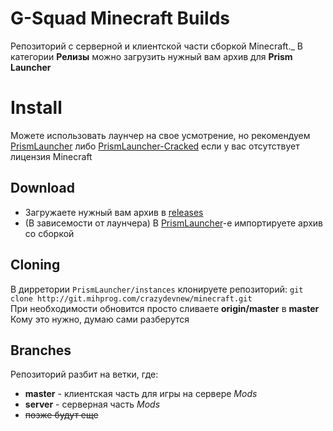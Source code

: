# G-Squad Minecraft Builds
Репозиторий с серверной и клиентской части сборкой Minecraft._
В категории **Релизы** можно загрузить нужный вам архив для **Prism Launcher** 

# Install
Можете использовать лаунчер на свое усмотрение, но рекомендуем [PrismLauncher](https://github.com/PrismLauncher/PrismLauncher) либо [PrismLauncher-Cracked](https://github.com/Diegiwg/PrismLauncher-Cracked) если у вас отсутствует лицензия Minecraft
## Download
- Загружаете нужный вам архив в [releases](https://git.mihprog.com/crazydevnew/minecraft/releases) 
- (В зависемости от лаунчера) В [PrismLauncher](https://github.com/PrismLauncher/PrismLauncher)-е импортируете архив со сборкой 

## Cloning
В дирретории ```PrismLauncher/instances``` клонируете репозиторий:
```git clone http://git.mihprog.com/crazydevnew/minecraft.git``` <br />
При необходимости обновится просто сливаете **origin/master** в **master** <br />
Кому это нужно, думаю сами разберутся <br />

## Branches

Репозиторий разбит на ветки, где:
- **master** - клиентская часть для игры на сервере *Mods*
- **server** - серверная часть *Mods*
- ~~позже будут еще~~
